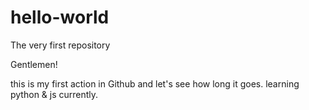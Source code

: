 # hello-world

The very first repository

Gentlemen! 

this is my first action in Github and let's see how long it goes.
learning python & js currently.
